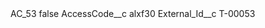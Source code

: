 <?xml version="1.0" encoding="UTF-8"?>
<CustomMetadata xmlns="http://soap.sforce.com/2006/04/metadata" xmlns:xsi="http://www.w3.org/2001/XMLSchema-instance" xmlns:xsd="http://www.w3.org/2001/XMLSchema">
    <label>AC_53</label>
    <protected>false</protected>
    <values>
        <field>AccessCode__c</field>
        <value xsi:type="xsd:string">alxf30</value>
    </values>
    <values>
        <field>External_Id__c</field>
        <value xsi:type="xsd:string">T-00053</value>
    </values>
</CustomMetadata>
